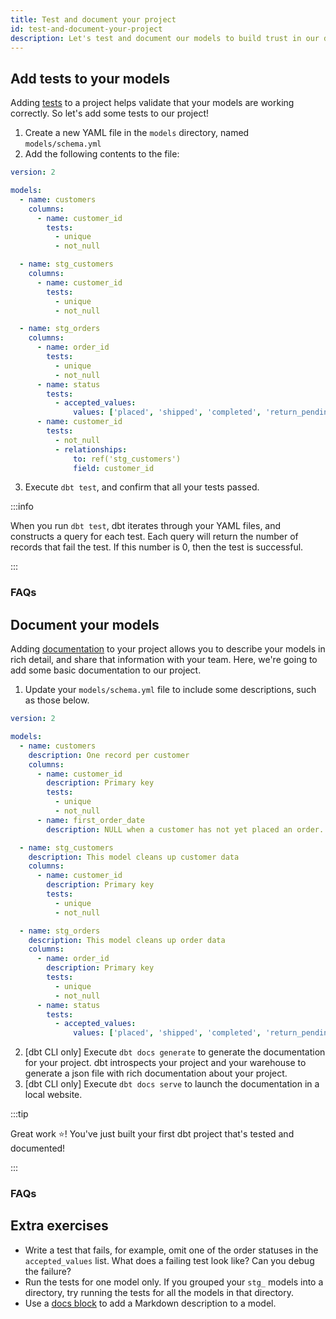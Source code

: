 ```yaml
---
title: Test and document your project
id: test-and-document-your-project
description: Let's test and document our models to build trust in our data.
---
```


## Add tests to your models
Adding [tests](/docs/testing) to a project helps validate that your models are working correctly. So let's add some tests to our project!

<CloudCore>
    <LoomVideo id="86a1e7ed19084810a7903bd31ebd83e0" />
    <LoomVideo id="61693e928ec94100bef33371aab8296a" />
</CloudCore>

1. Create a new YAML file in the `models` directory, named `models/schema.yml`
2. Add the following contents to the file:

<File name='models/schema.yml'>

```yaml
version: 2

models:
  - name: customers
    columns:
      - name: customer_id
        tests:
          - unique
          - not_null

  - name: stg_customers
    columns:
      - name: customer_id
        tests:
          - unique
          - not_null

  - name: stg_orders
    columns:
      - name: order_id
        tests:
          - unique
          - not_null
      - name: status
        tests:
          - accepted_values:
              values: ['placed', 'shipped', 'completed', 'return_pending', 'returned']
      - name: customer_id
        tests:
          - not_null
          - relationships:
              to: ref('stg_customers')
              field: customer_id

```

</File>

3. Execute `dbt test`, and confirm that all your tests passed.

<CloudCore>
    <Lightbox src="/img/successful-tests-dbt-cloud.png" title="Passing tests when using dbt Cloud" />
    <Lightbox src="/img/successful-tests-dbt-cli.png" title="Passing tests when using the dbt CLI" />
</CloudCore>

:::info

When you run `dbt test`, dbt iterates through your YAML files, and constructs a query for each test. Each query will return the number of records that fail the test. If this number is 0, then the test is successful.

:::

### FAQs
<FAQ src="available-tests" alt_header="What tests are available for me to use in dbt? Can I add my own custom tests?" />
<FAQ src="test-one-model" />
<FAQ src="failed-tests" />
<FAQ src="schema-yml-name" alt_header="Does my test file need to be named `schema.yml`?" />
<FAQ src="multiple-test-files" />
<FAQ src="why-version-2" />
<FAQ src="recommended-tests" />
<FAQ src="when-to-test" />

## Document your models
Adding [documentation](/docs/documentation) to your project allows you to describe your models in rich detail, and share that information with your team. Here, we're going to add some basic documentation to our project.

<CloudCore>
    <LoomVideo id="f946321f692747e59bec3b726eccbfd4" />
    <LoomVideo id="230b30756f674bf7ba38311099070d37" />
</CloudCore>

1. Update your `models/schema.yml` file to include some descriptions, such as those below.

<File name='models/schema.yml'>

```yaml
version: 2

models:
  - name: customers
    description: One record per customer
    columns:
      - name: customer_id
        description: Primary key
        tests:
          - unique
          - not_null
      - name: first_order_date
        description: NULL when a customer has not yet placed an order.

  - name: stg_customers
    description: This model cleans up customer data
    columns:
      - name: customer_id
        description: Primary key
        tests:
          - unique
          - not_null

  - name: stg_orders
    description: This model cleans up order data
    columns:
      - name: order_id
        description: Primary key
        tests:
          - unique
          - not_null
      - name: status
        tests:
          - accepted_values:
              values: ['placed', 'shipped', 'completed', 'return_pending', 'returned']

```

</File>

2. [dbt CLI only] Execute `dbt docs generate` to generate the documentation for your project. dbt introspects your project and your warehouse to generate a json file with rich documentation about your project.
3. [dbt CLI only] Execute `dbt docs serve` to launch the documentation in a local website.


:::tip

Great work ⭐️! You've just built your first dbt project that's tested and documented!

:::


### FAQs
<FAQ src="long-descriptions" />
<FAQ src="sharing-documentation" />


## Extra exercises

<CloudCore>
    <LoomVideo id="384fa15250d44ca3950a06477bc31a89" />
    <LoomVideo id="6db6956adbb04f55b6027c461e9b1792" />
</CloudCore>

* Write a test that fails, for example, omit one of the order statuses in the `accepted_values` list. What does a failing test look like? Can you debug the failure?
* Run the tests for one model only. If you grouped your `stg_` models into a directory, try running the tests for all the models in that directory.
* Use a [docs block](/docs/documentation#using-docs-blocks) to add a Markdown description to a model.
